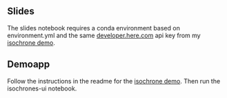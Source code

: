 ## Slides

The slides notebook requires a conda environment based on environment.yml and the same [developer.here.com](https://developer.here.com/) api key from my [isochrone demo](https://github.com/gnfrazier/Isochrone_Demo).

## Demoapp

Follow the instructions in the readme for the [isochrone demo](https://github.com/gnfrazier/Isochrone_Demo). Then run the isochrones-ui notebook.
